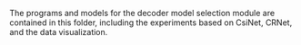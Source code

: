 The programs and models for the decoder model selection module are contained in this folder, including the experiments based on CsiNet, CRNet, and the data visualization.

